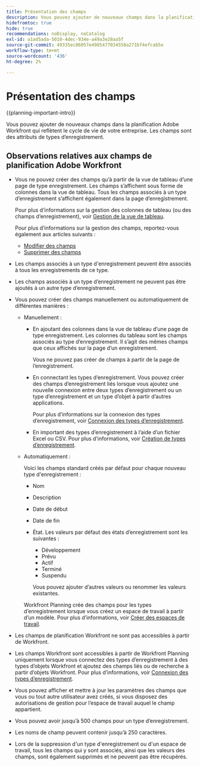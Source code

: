 ```yaml
---
title: Présentation des champs
description: Vous pouvez ajouter de nouveaux champs dans la planification Adobe Workfront qui reflètent le cycle de vie de votre entreprise. Les champs sont des attributs de types d’enregistrement.
hidefromtoc: true
hide: true
recommendations: noDisplay, noCatalog
exl-id: a1ad5ada-5010-4dec-934e-a49a3e28aa5f
source-git-commit: 49335ec86057e4985477034558a271bf4efcab5e
workflow-type: tm+mt
source-wordcount: '436'
ht-degree: 2%

---
```


# Présentation des champs

<!--
title: Field overview
description: You can add new fields in Adobe Maestro that reflect your organization's lifecycle. Fields are attributes of record types. 
hidefromtoc: yes
author: Alina
feature: Work Management (***************WE NEED A NEW ONE HERE***********)
role: User, Admin
hide: yes
-->

<!--update the metadata with real information when making this available in TOC and in the left nav-->

{{planning-important-intro}}

Vous pouvez ajouter de nouveaux champs dans la planification Adobe Workfront qui reflètent le cycle de vie de votre entreprise. Les champs sont des attributs de types d’enregistrement.


## Observations relatives aux champs de planification Adobe Workfront

* Vous ne pouvez créer des champs qu’à partir de la vue de tableau d’une page de type enregistrement. Les champs s’affichent sous forme de colonnes dans la vue de tableau. Tous les champs associés à un type d’enregistrement s’affichent également dans la page d’enregistrement.

  Pour plus d’informations sur la gestion des colonnes de tableau (ou des champs d’enregistrement), voir [Gestion de la vue de tableau](../views/manage-the-table-view.md).

  Pour plus d’informations sur la gestion des champs, reportez-vous également aux articles suivants :

   * [Modifier des champs](../fields/edit-fields.md)
   * [Supprimer des champs](../fields/delete-fields.md)

* Les champs associés à un type d&#39;enregistrement peuvent être associés à tous les enregistrements de ce type. <!--will this change and will the fields be available for other record types, too?! Also, the next bullet might need to change too if this one changes -->

* Les champs associés à un type d’enregistrement ne peuvent pas être ajoutés à un autre type d’enregistrement. <!-- this will change when they open the Field library tab when creating a field-->

* Vous pouvez créer des champs manuellement ou automatiquement de différentes manières :

   * Manuellement :

      * En ajoutant des colonnes dans la vue de tableau d’une page de type enregistrement. Les colonnes du tableau sont les champs associés au type d’enregistrement. Il s’agit des mêmes champs que ceux affichés sur la page d’un enregistrement.

        Vous ne pouvez pas créer de champs à partir de la page de l’enregistrement.

      * En connectant les types d’enregistrement. Vous pouvez créer des champs d’enregistrement liés lorsque vous ajoutez une nouvelle connexion entre deux types d’enregistrement ou un type d’enregistrement et un type d’objet à partir d’autres applications.

        <!--* Importing record types with fields using a CSV or an Excel file. - this is not available yet-->

        Pour plus d’informations sur la connexion des types d’enregistrement, voir [Connexion des types d’enregistrement](../architecture/connect-record-types.md).

      * En important des types d’enregistrement à l’aide d’un fichier Excel ou CSV. Pour plus d’informations, voir [Création de types d’enregistrement](../architecture/create-record-types.md).

   * Automatiquement :

     Voici les champs standard créés par défaut pour chaque nouveau type d&#39;enregistrement :

      * Nom
      * Description
      * Date de début
      * Date de fin
      * État. Les valeurs par défaut des états d’enregistrement sont les suivantes :
         * Développement
         * Prévu
         * Actif
         * Terminé
         * Suspendu

        Vous pouvez ajouter d’autres valeurs ou renommer les valeurs existantes.

     Workfront Planning crée des champs pour les types d’enregistrement lorsque vous créez un espace de travail à partir d’un modèle. Pour plus d’informations, voir [Créer des espaces de travail](../architecture/create-workspaces.md).

* Les champs de planification Workfront ne sont pas accessibles à partir de Workfront.

* Les champs Workfront sont accessibles à partir de Workfront Planning uniquement lorsque vous connectez des types d’enregistrement à des types d’objets Workfront et ajoutez des champs liés ou de recherche à partir d’objets Workfront. Pour plus d’informations, voir [Connexion des types d’enregistrement](../architecture/connect-record-types.md).

* Vous pouvez afficher et mettre à jour les paramètres des champs que vous ou tout autre utilisateur avez créés, si vous disposez des autorisations de gestion pour l’espace de travail auquel le champ appartient.

* Vous pouvez avoir jusqu’à 500 champs pour un type d’enregistrement.

* Les noms de champ peuvent contenir jusqu’à 250 caractères.

* Lors de la suppression d&#39;un type d&#39;enregistrement ou d&#39;un espace de travail, tous les champs qui y sont associés, ainsi que les valeurs des champs, sont également supprimés et ne peuvent pas être récupérés. <!-- this might change with a possible recycle bin solution?!-->
